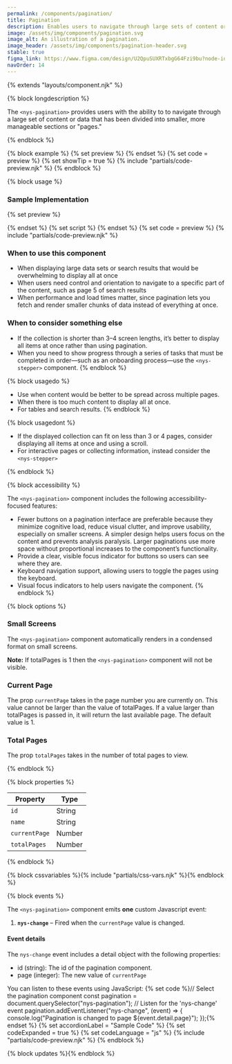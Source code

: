 ```yaml
---
permalink: /components/pagination/
title: Pagination
description: Enables users to navigate through large sets of content or data divided into smaller, more manageable pages.
image: /assets/img/components/pagination.svg
image_alt: An illustration of a pagination.
image_header: /assets/img/components/pagination-header.svg
stable: true
figma_link: https://www.figma.com/design/U2QpuSUXRTxbgG64Fzi9bu?node-id=10600-10347
navOrder: 14
---
```


{% extends "layouts/component.njk" %}

{% block longdescription %}

The `<nys-pagination>` provides users with the ability to to navigate through a large set of content or data that has been divided into smaller, more manageable sections or "pages."

{% endblock %}

{% block example %}
  {% set preview %}<nys-pagination currentPage="2" totalPages="7"></nys-pagination>
 {% endset %}
  {% set code = preview %}
  {% set showTip = true %}
  {% include "partials/code-preview.njk" %}
{% endblock %}


{% block usage %}

### Sample Implementation

{% set preview %}
  <p id="demo"></p>
  <nys-pagination></nys-pagination>
{% endset %}
{% set script %}
<script>
  const data = [];
  let displayCount = 3;
  for (let i = 1; i <= 20; i++) {
    let item = "Item " + i;
    data.push(item)
  } 
  document.getElementById("demo").innerHTML = data;
  // Set page numbers
  const pagination = document.querySelector("nys-pagination");
  pagination.currentPage = 1;
  pagination.totalPages = Math.ceil(data.length / displayCount);
</script>
{% endset %}
{% set code = preview %}
{% include "partials/code-preview.njk" %}

### When to use this component
  - When displaying large data sets or search results that would be overwhelming to display all at once
  - When users need control and orientation to navigate to a specific part of the content, such as page 5 of search results
  - When performance and load times matter, since pagination lets you fetch and render smaller chunks of data instead of everything at once.

### When to consider something else
  - If the collection is shorter than 3–4 screen lengths, it’s better to display all items at once rather than using pagination.
  - When you need to show progress through a series of tasks that must be completed in order—such as an onboarding process—use the `<nys-stepper>` component.
{% endblock %}

{% block usagedo %}

  - Use when content would be better to be spread across multiple pages.
  - When there is too much content to display all at once.
  - For tables and search results.
{% endblock %}

{% block usagedont %}

  - If the displayed collection can fit on less than 3 or 4 pages, consider displaying all items at once and using a scroll.
  - For interactive pages or collecting information, instead consider the `<nys-stepper>`

{% endblock %}

{% block accessibility %}

The `<nys-pagination>` component includes the following accessibility-focused features:

- Fewer buttons on a pagination interface are preferable because they minimize cognitive load, reduce visual clutter, and improve usability, especially on smaller screens. A simpler design helps users focus on the content and prevents analysis paralysis. Larger paginations use more space without proportional increases to the component’s functionality.
- Provide a clear, visible focus indicator for buttons so users can see where they are.
- Keyboard navigation support, allowing users to toggle the pages using the keyboard.
- Visual focus indicators to help users navigate the component.
{% endblock %}

{% block options %}

### Small Screens

  The `<nys-pagination>` component automatically renders in a condensed format on small screens.

**Note:** If totalPages is 1 then the `<nys-pagination>` component will not be visible.

### Current Page
The prop `currentPage` takes in the page number you are currently on. This value cannot be larger than the value of totalPages. If a value larger than totalPages is passed in, it will return the last available page. The default value is 1.

### Total Pages
The prop `totalPages` takes in the number of total pages to view.

{% endblock %}

{% block properties %}

| Property       | Type             |
|----------------|------------------|
| `id`           | String           |
| `name`         | String           |
| `currentPage`  | Number           |
| `totalPages`   | Number           |


{% endblock %}

{% block cssvariables %}{% include "partials/css-vars.njk" %}{% endblock %}

{% block events %}

The `<nys-pagination>` component emits <strong>one</strong> custom Javascript event:

1.  **`nys-change`** – Fired when the `currentPage` value is changed.

#### Event details
The `nys-change` event includes a detail object with the following properties:

  - id (string): The id of the pagination component.
  - page (integer): The new value of `currentPage`

You can listen to these events using JavaScript:
{% set code %}// Select the pagination component
const pagination = document.querySelector("nys-pagination");
// Listen for the 'nys-change' event
pagination.addEventListener("nys-change", (event) => {
	console.log("Pagination is changed to page ${event.detail.page}");
});{% endset %}
{% set accordionLabel = "Sample Code" %}
{% set codeExpanded = true %}
{% set codeLanguage = "js" %}
{% include "partials/code-preview.njk" %}
{% endblock %}

{% block updates %}{% endblock %}